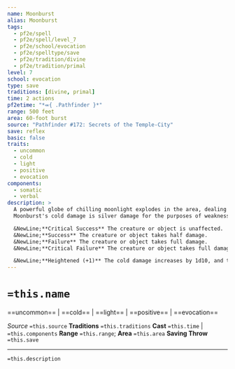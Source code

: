 ```yaml
---
name: Moonburst
alias: Moonburst
tags:
  - pf2e/spell
  - pf2e/spell/level_7
  - pf2e/school/evocation
  - pf2e/spelltype/save
  - pf2e/tradition/divine
  - pf2e/tradition/primal
level: 7
school: evocation
type: save
traditions: [divine, primal]
time: 2 actions
pf2etime: "*⬺{ .Pathfinder }*"
range: 500 feet
area: 60-foot burst
source: "Pathfinder #172: Secrets of the Temple-City"
save: reflex
basic: false
traits:
  - uncommon
  - cold
  - light
  - positive
  - evocation
components:
  - somatic
  - verbal
description: >
  A powerful globe of chilling moonlight explodes in the area, dealing 8d10 cold damage to creatures and objects in the area, plus 8d10 positive damage to undead creatures.
  Moonburst's cold damage is silver damage for the purposes of weaknesses, resistances, and the like. Each creature and object in the area must attempt a Reflex save.

  &NewLine;**Critical Success** The creature or object is unaffected.
  &NewLine;**Success** The creature or object takes half damage.
  &NewLine;**Failure** The creature or object takes full damage.
  &NewLine;**Critical Failure** The creature or object takes full damage. If it's a creature, it's [[Blinded]] for an unlimited duration. If the globe overlaps with an area of magical darkness, moonburst attempts to counteract the darkness effect.

  &NewLine;**Heightened (+1)** The cold damage increases by 1d10, and the positive damage against undead increases by 1d10 positive{1d10 positive damage}.
---
```

# `=this.name`
==uncommon== | ==cold== | ==light== | ==positive== | ==evocation==

*Source* `=this.source`
**Traditions** `=this.traditions`
**Cast** `=this.time` | `=this.components`
**Range** `=this.range`; **Area** `=this.area`
**Saving Throw** `=this.save`

***
`=this.description`